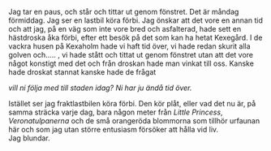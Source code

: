 Jag tar en paus, och står och tittar ut genom fönstret. Det är måndag förmiddag.
Jag ser en lastbil köra förbi.
Jag önskar att det vore en annan tid och att jag, på en väg som inte vore bred och asfalterad, hade sett en hästdroska åka förbi, efter ett besök på det som kan ha hetat Kexegård.
 I de vackra husen på Kexaholm hade vi haft tid över, vi hade redan skurit alla golven och….. ,  vi hade stått och tittat ut genom fönstret utan att det vore något konstigt med det
och från droskan hade man vinkat till oss.
Kanske hade droskat stannat
kanske hade de frågat

_vill ni följa med till staden idag? Ni har ju ändå tid över._

 Istället ser jag fraktlastbilen köra förbi.  Den kör plåt, eller vad det nu är,  på samma sträcka varje dag, bara någon meter från _Little Princess_, _Veronatulpanerna_ och de små orangeröda blommorna som tillhör urfaunan här och som jag utan större entusiasm försöker att hålla vid liv.  
Jag blundar.
